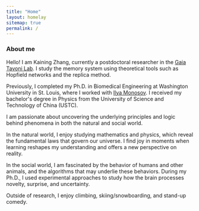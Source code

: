 ```yaml
---
title: "Home"
layout: homelay
sitemap: true
permalink: /
---
```


### About me
Hello! I am Kaining Zhang, currently a postdoctoral researcher in the <a href="https://neuroscience.wustl.edu/people/gaia-tavoni-phd/">Gaia Tavoni Lab</a>. I study the memory system using theoretical tools such as Hopfield networks and the replica method.

Previously, I completed my Ph.D. in Biomedical Engineering at Washington University in St. Louis, where I worked with <a href="https://neuroscience.wustl.edu/people/ilya-monosov-phd/">Ilya Monosov</a>. I received my bachelor's degree in Physics from the University of Science and Technology of China (USTC).

I am passionate about uncovering the underlying principles and logic behind phenomena in both the natural and social world.

In the natural world, I enjoy studying mathematics and physics, which reveal the fundamental laws that govern our universe. I find joy in moments when learning reshapes my understanding and offers a new perspective on reality.

In the social world, I am fascinated by the behavior of humans and other animals, and the algorithms that may underlie these behaviors. During my Ph.D., I used experimental approaches to study how the brain processes novelty, surprise, and uncertainty.

Outside of research, I enjoy climbing, skiing/snowboarding, and stand-up comedy.
